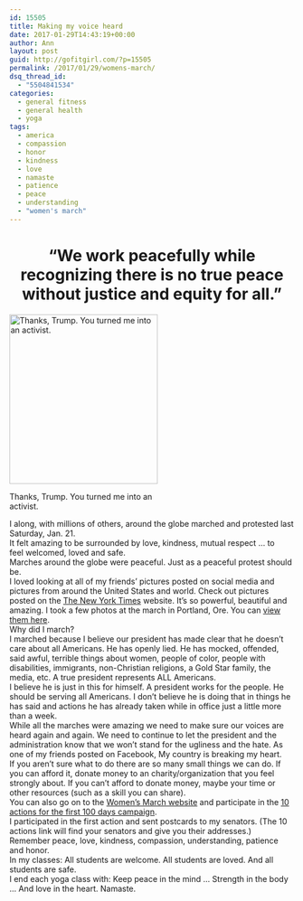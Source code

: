 ```yaml
---
id: 15505
title: Making my voice heard
date: 2017-01-29T14:43:19+00:00
author: Ann
layout: post
guid: http://gofitgirl.com/?p=15505
permalink: /2017/01/29/womens-march/
dsq_thread_id:
  - "5504841534"
categories:
  - general fitness
  - general health
  - yoga
tags:
  - america
  - compassion
  - honor
  - kindness
  - love
  - namaste
  - patience
  - peace
  - understanding
  - "women's march"
---
```

<h1 style="text-align: center;">
  &#8220;We work peacefully while recognizing there is no true peace without justice and equity for all.&#8221;
</h1>

<div id="attachment_15521" style="width: 272px" class="wp-caption alignleft">
  <a href="http://gofitgirl.com/2017/01/womens-march/img_9812-2/" rel="attachment wp-att-15521"><img class="wp-image-15521 size-medium" src="http://gofitgirl.com/wp-content/uploads/2017/01/IMG_9812-1-262x300.jpg" alt="Thanks, Trump. You turned me into an activist." width="262" height="300" /></a>
  
  <p class="wp-caption-text">
    Thanks, Trump. You turned me into an activist.
  </p>
</div>

  
I along, with millions of others, around the globe marched and protested last Saturday, Jan. 21.  
It felt amazing to be surrounded by love, kindness, mutual respect &#8230; to feel welcomed, loved and safe.  
Marches around the globe were peaceful. Just as a peaceful protest should be.  
I loved looking at all of my friends&#8217; pictures posted on social media and pictures from around the United States and world. Check out pictures posted on the [The New York Times](https://www.nytimes.com/interactive/2017/01/21/world/womens-march-pictures.html?_r=0) website. It&#8217;s so powerful, beautiful and amazing. I took a few photos at the march in Portland, Ore. You can [view them here](https://www.facebook.com/media/set/?set=a.10154055820356574.1073741831.715276573&type=1&l=cebddb1c4c).  
Why did I march?  
I marched because I believe our president has made clear that he doesn&#8217;t care about all Americans. He has openly lied. He has mocked, offended, said awful, terrible things about women, people of color, people with disabilities, immigrants, non-Christian religions, a Gold Star family, the media, etc. A true president represents ALL Americans.  
I believe he is just in this for himself. A president works for the people. He should be serving all Americans. I don&#8217;t believe he is doing that in things he has said and actions he has already taken while in office just a little more than a week.  
While all the marches were amazing we need to make sure our voices are heard again and again. We need to continue to let the president and the administration know that we won&#8217;t stand for the ugliness and the hate. As one of my friends posted on Facebook, My country is breaking my heart.  
If you aren&#8217;t sure what to do there are so many small things we can do. If you can afford it, donate money to an charity/organization that you feel strongly about. If you can&#8217;t afford to donate money, maybe your time or other resources (such as a skill you can share).  
You can also go on to the [Women&#8217;s March website](https://www.womensmarch.com) and participate in the [10 actions for the first 100 days campaign](http://www.womensmarch.com/100?source=direct_link&).  
I participated in the first action and sent postcards to my senators. (The 10 actions link will find your senators and give you their addresses.)  
Remember peace, love, kindness, compassion, understanding, patience and honor.  
In my classes: All students are welcome. All students are loved. And all students are safe.  
I end each yoga class with: Keep peace in the mind &#8230; Strength in the body &#8230; And love in the heart. Namaste.